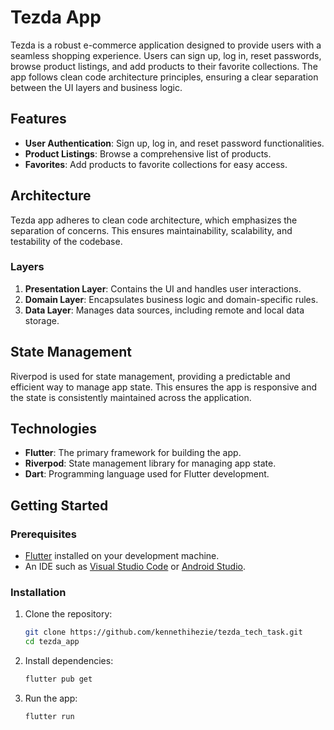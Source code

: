 # Tezda App

Tezda is a robust e-commerce application designed to provide users with a seamless shopping experience. Users can sign up, log in, reset passwords, browse product listings, and add products to their favorite collections. The app follows clean code architecture principles, ensuring a clear separation between the UI layers and business logic.

## Features

- **User Authentication**: Sign up, log in, and reset password functionalities.
- **Product Listings**: Browse a comprehensive list of products.
- **Favorites**: Add products to favorite collections for easy access.

## Architecture

Tezda app adheres to clean code architecture, which emphasizes the separation of concerns. This ensures maintainability, scalability, and testability of the codebase.

### Layers

1. **Presentation Layer**: Contains the UI and handles user interactions.
2. **Domain Layer**: Encapsulates business logic and domain-specific rules.
3. **Data Layer**: Manages data sources, including remote and local data storage.

## State Management

Riverpod is used for state management, providing a predictable and efficient way to manage app state. This ensures the app is responsive and the state is consistently maintained across the application.

## Technologies

- **Flutter**: The primary framework for building the app.
- **Riverpod**: State management library for managing app state.
- **Dart**: Programming language used for Flutter development.

## Getting Started

### Prerequisites

- [Flutter](https://flutter.dev/docs/get-started/install) installed on your development machine.
- An IDE such as [Visual Studio Code](https://code.visualstudio.com/) or [Android Studio](https://developer.android.com/studio).

### Installation

1. Clone the repository:
   ```sh
   git clone https://github.com/kennethihezie/tezda_tech_task.git
   cd tezda_app 
   ```

2. Install dependencies:
   ```sh
   flutter pub get
   ```

3. Run the app:
   ```sh
   flutter run 
   ```
